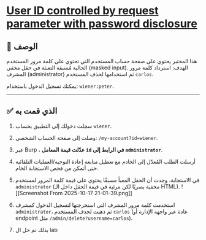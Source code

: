 # [User ID controlled by request parameter with password disclosure](https://portswigger.net/web-security/access-control/lab-user-id-controlled-by-request-parameter-with-password-disclosure)

## 📝 الوصف

هذا المختبر يحتوي على صفحة حساب المستخدم التي تحتوي على كلمة مرور المستخدم الحالية مُسبقة التعبئة في حقل مخفي (masked input). الهدف: استرداد كلمة مرور المشرف (administrator) ثم استخدامها لحذف المستخدم `carlos`.

يمكنك تسجيل الدخول باستخدام: `wiener:peter`.

---

## ✅ الذي قمت به

1. سجلت دخولك إلى التطبيق بحساب `wiener`.
    
2. وصلت إلى صفحة الحساب الشخصي: `/my-account?id=wiener`.
    
3. عبر Burp ، **عدّلت قيمة المعامل `id` في الرابط إلى `administrator`**.
    
4. أرسلت الطلب المُعدّل إلى الخادم مع تعطيل متابعة إعادة التوجيه/العمليات التلقائية حتى أتمكن من فحص الاستجابة الخام.
    
5. في الاستجابة، وجدت أن الحقل المعبأ مسبقًا يحتوي على قيمة كلمة المرور لمستخدم `administrator` (مخفية بصريًا لكن مرئية في قيمة الحقل داخل الـ HTML).
    ![[Screenshot From 2025-10-17 21-01-39.png]]
    
6. استخدمت كلمة مرور المشرف التي استخرجتها لتسجيل الدخول كمشرف `administrator`، ثم ذهبت لحذف المستخدم `carlos` (عادة عبر واجهة الإدارة أو endpoint مثل `/admin/delete?username=carlos`).
    
7. بذلك تم حل ال lab